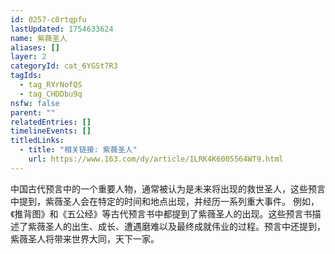 ```yaml
---
id: 0257-c0rtqpfu
lastUpdated: 1754633624
name: 紫薇圣人
aliases: []
layer: 2
categoryId: cat_6YGSt7R3
tagIds:
  - tag_RYrNofQS
  - tag_CHDDbu9q
nsfw: false
parent: ""
relatedEntries: []
timelineEvents: []
titledLinks:
  - title: "相关链接: 紫薇圣人"
    url: https://www.163.com/dy/article/ILRK4K6005564WT9.html
---
```


中国古代预言中的一个重要人物，通常被认为是未来将出现的救世圣人，这些预言中提到，紫薇圣人会在特定的时间和地点出现，并经历一系列重大事件。 例如，《推背图》和《五公经》等古代预言书中都提到了紫薇圣人的出现。这些预言书描述了紫薇圣人的出生、成长、遭遇磨难以及最终成就伟业的过程。预言中还提到，紫薇圣人将带来世界大同，天下一家。